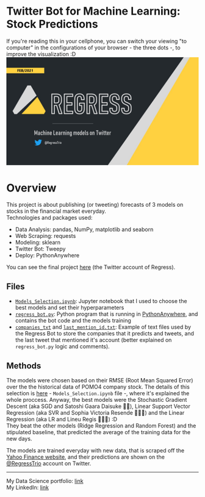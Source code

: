 # **Twitter Bot for Machine Learning: Stock Predictions**   
If you're reading this in your cellphone, you can switch your viewing "to computer" in the configurations of your browser - the three dots -, to improve the visualization :D
![](https://github.com/KenzoBH/Data-Science/blob/main/Images/Regress.jpg)

# Overview   

This project is about publishing (or tweeting) forecasts of 3 models on stocks in the financial market everyday.   
Technologies and packages used:
- Data Analysis: pandas, NumPy, matplotlib and seaborn
- Web Scraping: requests
- Modeling: sklearn
- Twitter Bot: Tweepy
- Deploy: PythonAnywhere

You can see the final project [here](https://twitter.com/RegressTrio) (the Twitter account of Regress).

## Files

- [`Models_Selection.ipynb`](): Jupyter notebook that I used to choose the best models and set their hyperparameters
- [`regress_bot.py`](https://github.com/KenzoBH/Data-Science/blob/main/Twitter_ML/regress_bot.py): Python program that is running in [PythonAnywhere](https://www.pythonanywhere.com/), and contains the bot code and the models training
- [`companies_txt`](https://github.com/KenzoBH/Data-Science/blob/main/Twitter_ML/companies.txt) and [`last_mention_id.txt`](https://github.com/KenzoBH/Data-Science/blob/main/Twitter_ML/last_mention_id.txt): Example of text files used by the Regress Bot to store the companies that it predicts and tweets, and the last tweet that mentioned it's account (better explained on `regress_bot.py` logic and comments).

## Methods

The models were chosen based on their RMSE (Root Mean Squared Error) over the the historical data of POMO4 company stock. The details of this selection is [here]() - `Models_Selection.ipynb` file -, where it's explained the whole proccess. Anyway, the best models were the Stochastic Gradient Descent (aka SGD and Satoshi Gaara Daisuke 👼🏻), Linear Support Vector Regression (aka SVR and Sophia Victoria Resende 🙆🏻‍♀️) and the Linear Regression (aka LR and Lineu Regis 🙇🏼‍♂️) :D   
They beat the other models (Ridge Regression and Random Forest) and the stipulated baseline, that predicted the average of the training data for the new days.   

The models are trained everyday with new data, that is scraped off the [Yahoo Finance website](https://finance.yahoo.com/), and their predictions are shown on the [@RegressTrio](https://twitter.com/RegressTrio) account on Twitter.

-------------------------

My Data Science portfolio: [link](https://github.com/KenzoBH/Data-Science)   
My LinkedIn: [link](https://www.linkedin.com/in/bruno-kenzo/)
